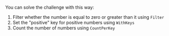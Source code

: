 You can solve the challenge with this way:
1. Filter whether the number is equal to zero or greater than it using `Filter`
2. Set the "positive" key for positive numbers using `WithKeys`
3. Count the number of numbers using `CountPerKey`